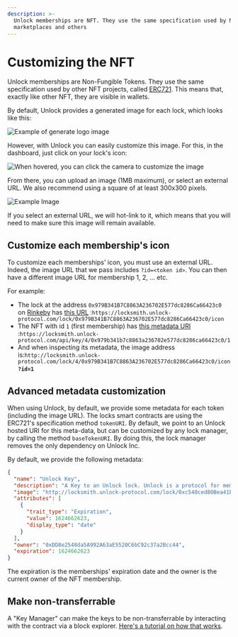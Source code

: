```yaml
---
description: >-
  Unlock memberships are NFT. They use the same specification used by NFT
  marketplaces and others
---
```


# Customizing the NFT

Unlock memberships are Non-Fungible Tokens. They use the same specification used by other NFT projects, called [ERC721](http://erc721.org). This means that, exactly like other NFT, they are visible in wallets.

By default, Unlock provides a generated image for each lock, which looks like this:

![Example of generate logo image](/img/creators/logo-example.png)

However, with Unlock you can easily customize this image. For this, in the dashboard, just click on your lock's icon:

![When hovered, you can click the camera to customize the image](/img/creators/image-lock-dashboard.png)

From there, you can upload an image (1MB maximum), or select an external URL. We also recommend using a square of at least 300x300 pixels.

![Example Image](/img/creators/image23.png)

If you select an external URL, we will hot-link to it, which means that you will need to make sure this image will remain available.

## Customize each membership's icon

To customize each memberships' icon, you must use an external URL. Indeed, the image URL that we pass includes `?id=<token id>`. You can then have a different image URL for membership 1, 2, ... etc.

For example:

- The lock at the address `0x979B341B7C8863A236702E577dc8286Ca66423c0` on [Rinkeby](https://rinkeby.etherscan.io/address/0x979B341B7C8863A236702E577dc8286Ca66423c0) has [this URL](https://locksmith.unlock-protocol.com/lock/0x979B341B7C8863A236702E577dc8286Ca66423c0/icon) :`https://locksmith.unlock-protocol.com/lock/0x979B341B7C8863A236702E577dc8286Ca66423c0/icon`
- The NFT with id `1` (first membership) has [this metadata URI](https://rinkeby.locksmith.unlock-protocol.com/api/key/0x979b341b7c8863a236702e577dc8286ca66423c0/1) :`https://locksmith.unlock-protocol.com/api/key/4/0x979b341b7c8863a236702e577dc8286ca66423c0/1`
- And when inspecting its metadata, the image address is:`http://locksmith.unlock-protocol.com/lock/4/0x979B341B7C8863A236702E577dc8286Ca66423c0/icon`**`?id=1`**

## Advanced metadata customization

When using Unlock, by default, we provide some metadata for each token (including the image URL). The locks smart contracts are using the ERC721's specification method `tokenURI`. By default, we point to an Unlock hosted URI for this meta-data, but can be customized by any lock manager, by calling the method `baseTokenURI`. By doing this, the lock manager removes the only dependency on Unlock Inc.

By default, we provide the following metadata:

```json
{
  "name": "Unlock Key",
  "description": "A Key to an Unlock lock. Unlock is a protocol for memberships. https://unlock-protocol.com/",
  "image": "http://locksmith.unlock-protocol.com/lock/0xc540ced80Bea41E46280476FF8B99E4193cff754/icon?id=1",
  "attributes": [
    {
      "trait_type": "Expiration",
      "value": 1624662623,
      "display_type": "date"
    }
  ],
  "owner": "0xDD8e2548da5A992A63aE5520C6bC92c37a2Bcc44",
  "expiration": 1624662623
}
```

The expiration is the memberships' expiration date and the owner is the current owner of the NFT membership.

## Make non-transferrable

A "Key Manager" can make the keys to be non-transferrable by interacting with the contract via a block explorer. [Here's a tutorial on how that works](https://docs.unlock-protocol.com/creators/tutorialshow-to-make-keys-non-transferrable).
